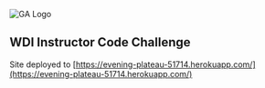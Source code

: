 ![GA Logo](https://raw.github.com/generalassembly/ga-ruby-on-rails-for-devs/master/images/ga.png)

## WDI Instructor Code Challenge

Site deployed to [https://evening-plateau-51714.herokuapp.com/](https://evening-plateau-51714.herokuapp.com/)
